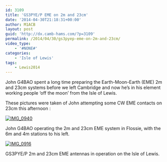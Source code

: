 ```yaml
---
id: 3109
title: 'GS3PYE/P EME on 2m and 23cm'
date: '2014-04-30T21:18:31+00:00'
author: M1ACB
layout: post
guid: 'http://dx.camb-hams.com/?p=3109'
permalink: /2014/04/30/gs3pyep-eme-on-2m-and-23cm/
video_type:
    - '#NONE#'
categories:
    - 'Isle of Lewis'
tags:
    - Lewis2014
---
```


John G4BAO spent a long time preparing the Earth-Moon-Earth (EME) 2m and 23cm systems before we left Cambridge and now he’s in his element working people ‘off the moon’ from the Isle of Lewis.

These pictures were taken of John attempting some CW EME contacts on 23cm this afternoon :

[![IMG_0940](http://dx.camb-hams.com/wp-content/uploads/2014/04/IMG_0940-1024x682.jpg)](http://dx.camb-hams.com/wp-content/uploads/2014/04/IMG_0940.jpg)

John G4BAO operating the 2m and 23cm EME system in Flossie, with the 6m and 4m stations to his left.

[![IMG_0916](http://dx.camb-hams.com/wp-content/uploads/2014/04/IMG_0916-1024x682.jpg)](http://dx.camb-hams.com/wp-content/uploads/2014/04/IMG_0916.jpg)

GS3PYE/P 2m and 23cm EME antennas in operation on the Isle of Lewis.